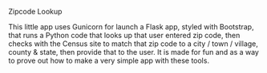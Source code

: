 Zipcode Lookup

This little app uses Gunicorn for launch a Flask app, styled with Bootstrap, that runs a Python code that looks up that user entered zip code, then checks with the Census site to match that zip code to a city / town / village, county & state, then provide that to the user. It is made for fun and as a way to prove out how to make a very simple app with these tools. 